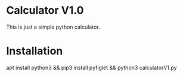 # Calculator V1.0
This is just a simple python calculator.

# Installation
apt install python3 && pip3 install pyfiglet && python3 calculatorV1.py


